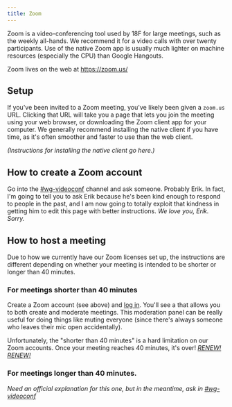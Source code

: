 ```yaml
---
title: Zoom
---
```


Zoom is a video-conferencing tool used by 18F for large meetings, such as the weekly all-hands.
We recommend it for a video calls with over twenty participants. Use of the native Zoom app is
usually much lighter on machine resources (especially the CPU) than Google Hangouts.

Zoom lives on the web at https://zoom.us/

## Setup

If you've been invited to a Zoom meeting, you've likely been given a `zoom.us` URL. Clicking
that URL will take you a page that lets you join the meeting using your web browser, or
downloading the Zoom client app for your computer. We generally recommend installing the native 
client if you have time, as it's often smoother and faster to use than the web client.

_(Instructions for installing the native client go here.)_

## How to create a Zoom account

Go into the [#wg-videoconf](https://gsa-tts.slack.com/messages/wg-videoconf) channel and ask someone.
Probably Erik. In fact, I'm going to tell you to ask Erik because he's been kind enough to respond
to people in the past, and I am now going to totally exploit that kindness in getting him to edit
this page with better instructions. _We love you, Erik. Sorry._

## How to host a meeting

Due to how we currently have our Zoom licenses set up, the instructions are different depending on
whether your meeting is intended to be shorter or longer than 40 minutes.

### For meetings shorter than 40 minutes

Create a Zoom account (see above) and [log in](https://zoom.us/signin). You'll see a that allows
you to both create and moderate meetings. This moderation panel can be really useful for doing things
like muting everyone (since there's always someone who leaves their mic open accidentally).

Unfortunately, the "shorter than 40 minutes" is a hard limitation on our Zoom accounts. Once your
meeting reaches 40 minutes, it's over! [_RENEW! RENEW!_](http://scifi.stackexchange.com/questions/22080/what-did-the-crowd-think-it-took-to-win-renewal-in-carrousel)

### For meetings longer than 40 minutes.

_Need an official explanation for this one, but in the meantime, ask in [#wg-videoconf](https://gsa-tts.slack.com/messages/wg-videoconf)_
